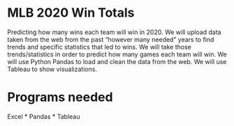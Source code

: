 # MLB 2020 Win Totals
Predicting how many wins each team will win in 2020. We will upload data taken from the web from the past “however many needed” years to find trends and specific statistics that led to wins. We will take those trends/statistics in order to predict how many games each team will win. We will use Python Pandas to load and clean the data from the web. We will use Tableau to show visualizations.
# Programs needed
Excel *
Pandas *
Tableau

